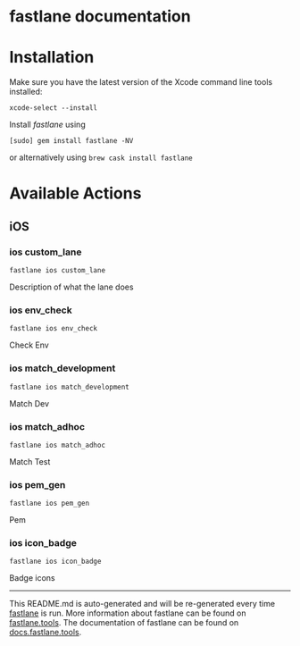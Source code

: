 fastlane documentation
================
# Installation

Make sure you have the latest version of the Xcode command line tools installed:

```
xcode-select --install
```

Install _fastlane_ using
```
[sudo] gem install fastlane -NV
```
or alternatively using `brew cask install fastlane`

# Available Actions
## iOS
### ios custom_lane
```
fastlane ios custom_lane
```
Description of what the lane does
### ios env_check
```
fastlane ios env_check
```
Check Env
### ios match_development
```
fastlane ios match_development
```
Match Dev
### ios match_adhoc
```
fastlane ios match_adhoc
```
Match Test
### ios pem_gen
```
fastlane ios pem_gen
```
Pem
### ios icon_badge
```
fastlane ios icon_badge
```
Badge icons

----

This README.md is auto-generated and will be re-generated every time [fastlane](https://fastlane.tools) is run.
More information about fastlane can be found on [fastlane.tools](https://fastlane.tools).
The documentation of fastlane can be found on [docs.fastlane.tools](https://docs.fastlane.tools).
